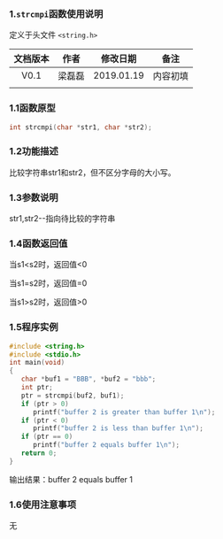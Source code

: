 ### 1.`strcmpi`函数使用说明

定义于头文件 `<string.h>`



| 文档版本 |  作者  |  修改日期  |   备注   |
| :------: | :----: | :--------: | :------: |
|   V0.1   | 梁磊磊 | 2019.01.19 | 内容初填 |
|          |        |            |          |







### 1.1函数原型

```c
int strcmpi(char *str1, char *str2);
```



### 1.2功能描述

  比较字符串str1和str2，但不区分字母的大小写。 

### 1.3参数说明

str1,str2--指向待比较的字符串



### 1.4函数返回值

  当s1<s2时，返回值<0

当s1=s2时，返回值=0

当s1>s2时，返回值>0

### 1.5程序实例



```c
#include <string.h>  
#include <stdio.h>  
int main(void)  
{  
   char *buf1 = "BBB", *buf2 = "bbb";  
   int ptr;  
   ptr = strcmpi(buf2, buf1);  
   if (ptr > 0)  
      printf("buffer 2 is greater than buffer 1\n");  
   if (ptr < 0)  
      printf("buffer 2 is less than buffer 1\n");  
   if (ptr == 0)  
      printf("buffer 2 equals buffer 1\n");  
   return 0;  
}  
```



输出结果：buffer 2 equals buffer 1

### 1.6使用注意事项

无